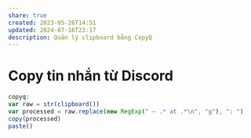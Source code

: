 ```yaml
---
share: true
created: 2023-05-26T14:51
updated: 2024-07-16T23:17
description: Quản lý clipboard bằng CopyQ
---
```

# Copy tin nhắn từ Discord
```js
copyq:
var raw = str(clipboard())
var processed = raw.replace(new RegExp(" — .* at .*\n", "g"), ": ")
copy(processed)
paste()
```
